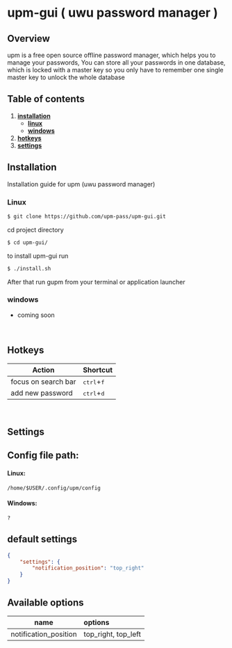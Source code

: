 # upm-gui ( uwu password manager )

## **Overview**
upm is a free open source offline password manager, which helps you to manage your passwords, You can store all your passwords in one database, which is locked with a master key so you only have to remember one single master key to unlock the whole database

## **Table of contents**
1. [**installation**](#Installation)
    * [**linux**](#linux)
    * [**windows**](#windows)
2. [**hotkeys**](#hotkeys)
3. [**settings**](#settings)

## **Installation**
Installation guide for upm (uwu password manager)

### **Linux**

```bash
$ git clone https://github.com/upm-pass/upm-gui.git
```

cd project directory 
```bash 
$ cd upm-gui/
```

to install upm-gui run
```bash
$ ./install.sh
```
After that run gupm from your terminal or application launcher


### **windows**
- coming soon

<br>

## **Hotkeys**

| Action                                      |   Shortcut
| --------------------------------------------|:-----------------------------
| focus on search bar                         | <kbd>ctrl</kbd>+<kbd>f</kbd>
| add new password                            | <kbd>ctrl</kbd>+<kbd>d</kbd>


<br>

## **Settings**

## Config file path:
#### **Linux**:
    /home/$USER/.config/upm/config

#### **Windows**:
    ?

## **default settings**
```json
{
    "settings": {
        "notification_position": "top_right"
    }
}
```
## **Available options**
| name                  | options
| ----------------------|:------------------
| notification_position | top_right, top_left


